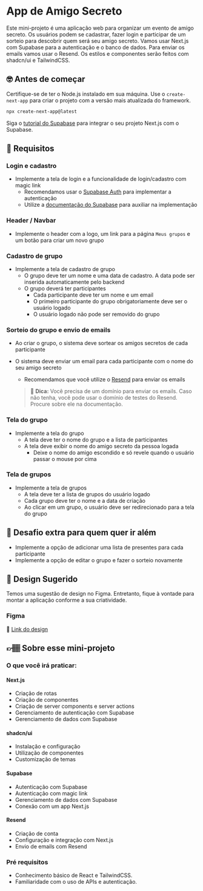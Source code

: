 # App de Amigo Secreto

Este mini-projeto é uma aplicação web para organizar um evento de amigo secreto. Os usuários podem se cadastrar, fazer login e participar de um sorteio para descobrir quem será seu amigo secreto. Vamos usar Next.js com Supabase para a autenticação e o banco de dados. Para enviar os emails vamos usar o Resend. Os estilos e componentes serão feitos com shadcn/ui e TailwindCSS.

## 🤓 Antes de começar

Certifique-se de ter o Node.js instalado em sua máquina. Use o `create-next-app` para criar o projeto com a versão mais atualizada do framework.

```bash
npx create-next-app@latest
```

Siga o [tutorial do Supabase](https://supabase.com/docs/guides/auth/server-side/nextjs) para integrar o seu projeto Next.js com o Supabase.

## 🔨 Requisitos

### Login e cadastro

- Implemente a tela de login e a funcionalidade de login/cadastro com magic link
  - Recomendamos usar o [Supabase Auth](https://supabase.com/docs/guides/auth) para implementar a autenticação
  - Utilize a [documentação do Supabase](https://supabase.com/docs/guides/auth/auth-email-passwordless) para auxiliar na implementação

### Header / Navbar

- Implemente o header com a logo, um link para a página `Meus grupos` e um botão para criar um novo grupo

### Cadastro de grupo

- Implemente a tela de cadastro de grupo
  - O grupo deve ter um nome e uma data de cadastro. A data pode ser inserida automaticamente pelo backend
  - O grupo deverá ter participantes
    - Cada participante deve ter um nome e um email
    - O primeiro participante do grupo obrigatoriamente deve ser o usuário logado
    - O usuário logado não pode ser removido do grupo

### Sorteio do grupo e envio de emails

- Ao criar o grupo, o sistema deve sortear os amigos secretos de cada participante
- O sistema deve enviar um email para cada participante com o nome do seu amigo secreto

  - Recomendamos que você utilize o [Resend](https://resend.com/) para enviar os emails

  > 👀 **Dica:**
  > Você precisa de um domínio para enviar os emails. Caso não tenha, você pode usar o domínio de testes do Resend. Procure sobre ele na documentação.

### Tela do grupo

- Implemente a tela do grupo
  - A tela deve ter o nome do grupo e a lista de participantes
  - A tela deve exibir o nome do amigo secreto da pessoa logada
    - Deixe o nome do amigo escondido e só revele quando o usuário passar o mouse por cima

### Tela de grupos

- Implemente a tela de grupos
  - A tela deve ter a lista de grupos do usuário logado
  - Cada grupo deve ter o nome e a data de criação
  - Ao clicar em um grupo, o usuário deve ser redirecionado para a tela do grupo

## 🔨 Desafio extra para quem quer ir além

- Implemente a opção de adicionar uma lista de presentes para cada participante
- Implemente a opção de editar o grupo e fazer o sorteio novamente

## 🎨 Design Sugerido

Temos uma sugestão de design no Figma. Entretanto, fique à vontade para montar a aplicação conforme a sua criatividade.

### Figma

🔗 [Link do design](https://discord.com/channels/1089524234142888048/1271194778612273249/1318643189816627260)

## 👉🏽 Sobre esse mini-projeto

### O que você irá praticar:

#### Next.js

- Criação de rotas
- Criação de componentes
- Criação de server components e server actions
- Gerenciamento de autenticação com Supabase
- Gerenciamento de dados com Supabase

#### shadcn/ui

- Instalação e configuração
- Utilização de componentes
- Customização de temas

#### Supabase

- Autenticação com Supabase
- Autenticação com magic link
- Gerenciamento de dados com Supabase
- Conexão com um app Next.js

#### Resend

- Criação de conta
- Configuração e integração com Next.js
- Envio de emails com Resend

### Pré requisitos

- Conhecimento básico de React e TailwindCSS.
- Familiaridade com o uso de APIs e autenticação.
